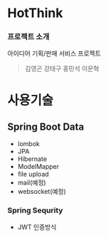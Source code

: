 HotThink
==========
### 프로젝트 소개
아이디어 기획/판매 서비스 프로젝트

>김영곤
강태구
홍민석
이문혁



사용기술
==========
## Spring Boot Data
- lombok
- JPA
- Hibernate
- ModelMapper
- file upload
- mail(예정)
- websocket(예정)

### Spring Sequrity
- JWT 인증방식
